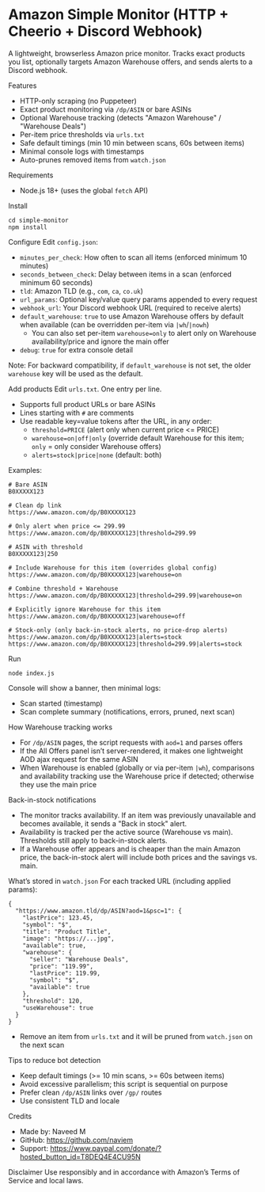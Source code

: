 Amazon Simple Monitor (HTTP + Cheerio + Discord Webhook)
=======================================================

A lightweight, browserless Amazon price monitor. Tracks exact products you list, optionally targets Amazon Warehouse offers, and sends alerts to a Discord webhook.

Features
- HTTP-only scraping (no Puppeteer)
- Exact product monitoring via `/dp/ASIN` or bare ASINs
- Optional Warehouse tracking (detects "Amazon Warehouse" / "Warehouse Deals")
- Per-item price thresholds via `urls.txt`
- Safe default timings (min 10 min between scans, 60s between items)
- Minimal console logs with timestamps
- Auto-prunes removed items from `watch.json`

Requirements
- Node.js 18+ (uses the global `fetch` API)

Install
```
cd simple-monitor
npm install
```

Configure
Edit `config.json`:
- `minutes_per_check`: How often to scan all items (enforced minimum 10 minutes)
- `seconds_between_check`: Delay between items in a scan (enforced minimum 60 seconds)
- `tld`: Amazon TLD (e.g., `com`, `ca`, `co.uk`)
- `url_params`: Optional key/value query params appended to every request
- `webhook_url`: Your Discord webhook URL (required to receive alerts)
- `default_warehouse`: `true` to use Amazon Warehouse offers by default when available (can be overridden per-item via `|wh`/`|nowh`)
  - You can also set per-item `warehouse=only` to alert only on Warehouse availability/price and ignore the main offer
- `debug`: `true` for extra console detail

Note: For backward compatibility, if `default_warehouse` is not set, the older `warehouse` key will be used as the default.

Add products
Edit `urls.txt`. One entry per line.
- Supports full product URLs or bare ASINs
- Lines starting with `#` are comments
- Use readable key=value tokens after the URL, in any order:
  - `threshold=PRICE` (alert only when current price <= PRICE)
  - `warehouse=on|off|only` (override default Warehouse for this item; `only` = only consider Warehouse offers)
  - `alerts=stock|price|none` (default: both)

Examples:
```
# Bare ASIN
B0XXXXX123

# Clean dp link
https://www.amazon.com/dp/B0XXXXX123

# Only alert when price <= 299.99
https://www.amazon.com/dp/B0XXXXX123|threshold=299.99

# ASIN with threshold
B0XXXXX123|250

# Include Warehouse for this item (overrides global config)
https://www.amazon.com/dp/B0XXXXX123|warehouse=on

# Combine threshold + Warehouse
https://www.amazon.com/dp/B0XXXXX123|threshold=299.99|warehouse=on

# Explicitly ignore Warehouse for this item
https://www.amazon.com/dp/B0XXXXX123|warehouse=off

# Stock-only (only back-in-stock alerts, no price-drop alerts)
https://www.amazon.com/dp/B0XXXXX123|alerts=stock
https://www.amazon.com/dp/B0XXXXX123|threshold=299.99|alerts=stock
```

Run
```
node index.js
```
Console will show a banner, then minimal logs:
- Scan started (timestamp)
- Scan complete summary (notifications, errors, pruned, next scan)

How Warehouse tracking works
- For `/dp/ASIN` pages, the script requests with `aod=1` and parses offers
- If the All Offers panel isn’t server-rendered, it makes one lightweight AOD ajax request for the same ASIN
- When Warehouse is enabled (globally or via per-item `|wh`), comparisons and availability tracking use the Warehouse price if detected; otherwise they use the main price

Back-in-stock notifications
- The monitor tracks availability. If an item was previously unavailable and becomes available, it sends a "Back in stock" alert.
- Availability is tracked per the active source (Warehouse vs main). Thresholds still apply to back-in-stock alerts.
- If a Warehouse offer appears and is cheaper than the main Amazon price, the back-in-stock alert will include both prices and the savings vs. main.

What’s stored in `watch.json`
For each tracked URL (including applied params):
```
{
  "https://www.amazon.tld/dp/ASIN?aod=1&psc=1": {
    "lastPrice": 123.45,
    "symbol": "$",
    "title": "Product Title",
    "image": "https://...jpg",
    "available": true,
    "warehouse": {
      "seller": "Warehouse Deals",
      "price": "119.99",
      "lastPrice": 119.99,
      "symbol": "$",
      "available": true
    },
    "threshold": 120,
    "useWarehouse": true
  }
}
```
- Remove an item from `urls.txt` and it will be pruned from `watch.json` on the next scan

Tips to reduce bot detection
- Keep default timings (>= 10 min scans, >= 60s between items)
- Avoid excessive parallelism; this script is sequential on purpose
- Prefer clean `/dp/ASIN` links over `/gp/` routes
- Use consistent TLD and locale

Credits
- Made by: Naveed M
- GitHub: https://github.com/naviem
- Support: https://www.paypal.com/donate/?hosted_button_id=T8DEQ4E4CU95N

Disclaimer
Use responsibly and in accordance with Amazon’s Terms of Service and local laws.


